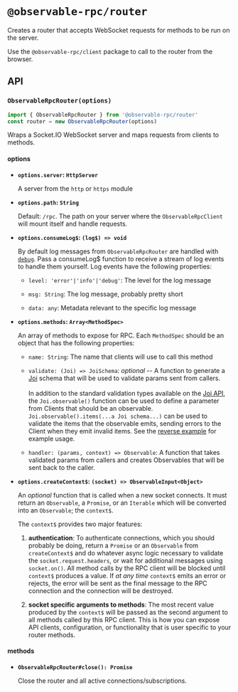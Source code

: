 # `@observable-rpc/router`

Creates a router that accepts WebSocket requests for methods to be run on the server.

Use the `@observable-rpc/client` package to call to the router from the browser.

## API

### `ObservableRpcRouter(options)`

```js
import { ObservableRpcRouter } from '@observable-rpc/router'
const router = new ObservableRpcRouter(options)
```

Wraps a Socket.IO WebSocket server and maps requests from clients to methods.

#### options
- **`options.server`: `HttpServer`**

  A server from the `http` or `https` module

- **`options.path`: `String`**

  Default: `/rpc`. The path on your server where the `ObservableRpcClient` will mount itself and handle requests.

- **`options.consumeLog$`: `(log$) => void`**

  By default log messages from `ObservableRpcRouter` are handled with [`debug`](https://www.npmjs.com/package/debug). Pass a consumeLog$ function to receive a stream of log events to handle them yourself. Log events have the following properties:

  - `level: 'error'|'info'|'debug'`: The level for the log message

  - `msg: String`: The log message, probably pretty short

  - `data: any`: Metadata relevant to the specific log message

- **`options.methods`: `Array<MethodSpec>`**

  An array of methods to expose for RPC. Each `MethodSpec` should be an object that has the following properties:

  - `name: String`: The name that clients will use to call this method

  - `validate: (Joi) => JoiSchema`: *optional* -- A function to generate a [Joi](https://github.com/hapijs/joi) schema that will be used to validate params sent from callers.<br>
    <br>
    In addition to the standard validation types available on the [Joi API](https://github.com/hapijs/joi/blob/master/API.md), the `Joi.observable()` function can be used to define a parameter from Clients that should be an observable. `Joi.observable().items(...a Joi schema...)` can be used to validate the items that the observable emits, sending errors to the Client when they emit invalid items. See the [reverse example](https://github.com/spalger/observable-rpc/blob/8980706c33296635e6a3919f89fd1eaf0bb7b38c/projects/example/run.js#L31-L46) for example usage.

  - `handler: (params, context) => Observable`: A function that takes validated params from callers and creates Observables that will be sent back to the caller.

- **`options.createContext$`: `(socket) => ObservableInput<Object>`**

  An *optional* function that is called when a new socket connects. It must return an `Observable`, a `Promise`, or an `Iterable` which will be converted into an `Observable`; the `context$`.

  The `context$` provides two major features:

    1. **authentication**: To authenticate connections, which you should probably be doing, return a `Promise` or an `Observable` from `createContext$` and do whatever async logic necessary to validate the `socket.request.headers`, or wait for additional messages using `socket.on()`. All method calls by the RPC client will be blocked until `context$` produces a value. If *at any time* `context$` emits an error or rejects, the error will be sent as the final message to the RPC connection and the connection will be destroyed.

    1. **socket specific arguments to methods**: The most recent value produced by the `context$` will be passed as the second argument to all methods called by this RPC client. This is how you can expose API clients, configuration, or functionality that is user specific to your router methods.

#### methods

- **`ObservableRpcRouter#close(): Promise`**

  Close the router and all active connections/subscriptions.
